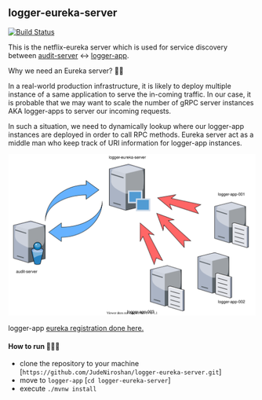 ## logger-eureka-server

[![Build Status](https://travis-ci.org/JudeNiroshan/logger-eureka-server.svg?branch=master)](https://travis-ci.org/JudeNiroshan/logger-eureka-server)

This is the netflix-eureka server which is used for service discovery
between [audit-server](https://github.com/JudeNiroshan/audit-server) ↔️ 
[logger-app](https://github.com/JudeNiroshan/logger-app). 

Why we need an Eureka server? 🤷🏼

In a real-world production infrastructure, it is likely to deploy multiple
instance of a same application to serve the in-coming traffic. In our case, 
it is probable that we may want to scale the number of gRPC server instances 
AKA logger-apps to server our incoming requests. 

In such a situation, we need to dynamically lookup where our logger-app 
instances are deployed in order to call RPC methods. Eureka server act 
as a middle man who keep track of URI information for logger-app instances.

![Alt text](docs/overview.svg?raw=true "Title")

logger-app [eureka registration done here.](https://github.com/JudeNiroshan/logger-app/blob/master/src/register-app.js)

#### How to run 🏃🏽‍♂️
 
 - clone the repository to your machine [`https://github.com/JudeNiroshan/logger-eureka-server.git`]
 - move to `logger-app` [`cd logger-eureka-server`]
 - execute `./mvnw install`
